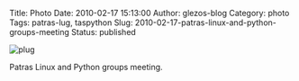 Title: Photo
Date: 2010-02-17 15:13:00
Author: glezos-blog
Category: photo
Tags: patras-lug, taspython
Slug: 2010-02-17-patras-linux-and-python-groups-meeting
Status: published

![plug](http://40.media.tumblr.com/tumblr_ky0dukJL041qaawg5o1_1280.jpg)

Patras Linux and Python groups meeting.
